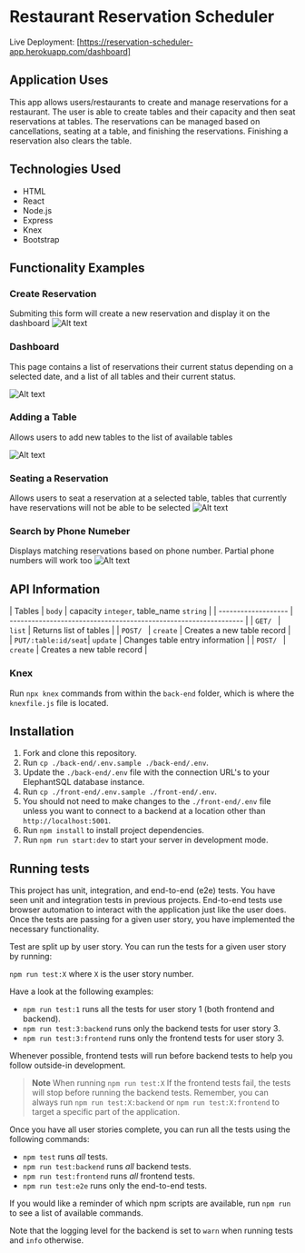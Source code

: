 # Restaurant Reservation Scheduler

Live Deployment: [https://reservation-scheduler-app.herokuapp.com/dashboard]

## Application Uses

This app allows users/restaurants to create and manage reservations for a restaurant. The user is able to create tables and their capacity and then seat reservations at tables.  The reservations can be managed based on cancellations, seating at a table, and finishing the reservations.  Finishing a reservation also clears the table.  

## Technologies Used

* HTML
* React
* Node.js
* Express
* Knex
* Bootstrap


## Functionality Examples 

### Create Reservation
Submiting this form will create a new reservation and display it on the dashboard
![Alt text](https://lh3.googleusercontent.com/Ys4uwwl6Gp_smVaYebYEs8hoY2MAskUvYToufT_ueFtLB32DMmEMSET9xF6z5R4Y9LL-ZRWHZsmkZRIUQl7fIirfxwhuUZJDm5X9nAf87bAgyMfUwY-p3BR-iDPAQFDGkfsHqsYILXyI0URAVVh_a_EWzx2x6ATs6uSaQe5j_H4qn8CZQWl5DRUV6GBUFNi39Z4WjQarP95b-kKRmrLvQ5EN0-eOu6OHN9_TmNQO9rxsqN7OVVkeZrZbPOH7iGjRH4qBq_MvujXXAk3GyUCwyAADMMNstcjNOTFSN_hlbHgfmb5myXubxwipfOVyS7qS3XK4IixQQUEec6acyy3JR4N1su8ZqkqA5oNV7VQTUf8z0tiTE8lYQAq-0oJ_gnuAxfh93i3cdsnYqYnqLQPMj5moHaCvTp8Evq-k6yuwRVK2cQV2rmAWRfLnyyZvp6pl-vZ1yJpyNLm56sJ4PN6IojkiiQ7RAY4TIVd6KXQT1KLZTmcgbbwCz4NSMhvu6lvgNcjyQenZWHcDbP1H4SGWmGYcrjCHIprauB5JUIq5pwzVS7gHbGMnXM8f6P9ylexYg0zgcwNTfjA7tG7ybPaQVHHVkTYbFLeAX2uPQLuf2jNEfZkM51OW5CUAb-yvBO7x5olPf6co5_jhiheho-ApB7UBIcpZwGHGWsfKsjnzqhF6yU3rG3KwaCoZTZV2DmFbR5WEQDb16sMTVQ9T6GMceoZBmh50ZwBDCwlAtjwM1mw5HKtikPIMFMR64EU=w1920-h1080-no?authuser=0 "Create Reservation")

### Dashboard
This page contains a list of reservations their current status depending on a selected date, and a list of all tables and their current status.

![Alt text](https://lh3.googleusercontent.com/pcHXS4Ke8mWuCwwYvUbqRBmpvRhmvAeIeGa2iqdGuQjSWQKyjXYZCgPDjAirPCQCMONbO-UbrkXMqte3iict2l8hoK883GPf9fx2uEAqePUcKKyPOPklaeh4SGIa-rYEAZw6pksnZfujqbE2MbAseQj5Fv6g4lC9bFUPuUHydtVdqregXJydrccB-eyleoiEKQS_uzNOLe68zNk4NrQUCg4oBPVZdN5TuRgJyF5q0s0LYXkNYA7Zlzu1HrSKmf4iRIZNTbMMWlY7l9GBgaC0CYDjFWqAcq3Ax_CVUwSnaz-LB2tmm5_U9ehqChhcV2gwUVi8iXAVr_QRR9qoIorJJby3N8fic915FdcUlSlrtTAfNkKtF4Gqi3S7yA9MetLYp1iXZ4P1YcrDE-c0H2kz5_5wmkt9kCfxRKnaZTY_vait_WJpCK5ycNc9nQAsNMOapY8mlEmAV02djqrfI0mvFcIe7F5h6Ep6wK7HeOrZtArBTjEpwAlrLjuNN_r1SbYAP4eqKrfG9m9fuz3IU6ZQEKztjuLVBAAnwOYsDSP992k_W0CtNDVEaBDuTtIDPzokVKaZElbbdkVrkYN-w4p7BYlr5iK-eLlvDpEKl_-OZz-KBH3ji0C0eQUrA1EaQMzxQx-W2A0unM-5eTgWOMEGpZi7EebQCx9ZrfhyQBlwVWbv_QZXlyiZKYIjFpBFTmyOPCn5WoLq-i0W9CO4lOqm3sxYeXdiKixNECpO3UivbC1tSEtriXvDkBXlwn4=w1506-h954-no?authuser=0 "Dashboard")

### Adding a Table
Allows users to add new tables to the list of available tables

![Alt text](https://lh3.googleusercontent.com/hPjXbhsDUr9WThp4WPSlr1KV5janlvFkLnr3qQcnd2OllGeqVQZWUgAmnesNR94gz0D3qig5XwhlB7kyMljj8Vo7YLFUSS6tml2-LthKSM8R_KkOSjpBKWLdW6HyuPdx5SvpzNkPuxWZfl_fanmmTCIqLDsqLO45yJZLBMvU9m-sIFvDx1oxHZ9-pqybYEnn6qSKUvzugItmi39ondHW6iyJg2cn-tcObmYVLzIzERfP_n6YWA5SwUBjwTn-bDlqmShiFRU_jbXw7wAQX5yutTD6uerkAZ2fIaE3NFzeevqMNsAUPRYkCsx0B2GtFJz58-_e_pG-msr8UuwrEgDGfo2vwfnsXjpIGOtk3YEn2uCn0uQbfHd388APiwLRfUkkPdEwFiGupmhTtpyc2vzBcTLa6VfONAeNcZy3C7ThvZjqvmDXAbVkewIkKEFia7ce6YEFTCSYTXf2woomWfIYGS14spBG2JxIQ2xz5ePKicZu-4oYvQCXWQJwZkKJRrc7JHvWBnJ_8F8XkRL9F-B0p6WP1b8sGU6Fkk64l1_XXHS_CGC-2cpLc_Q2R9zB3NiNOfb5BrMgfIlS6OR5wTS3PC9JhzDoS1Gsi1mLIh-ledqsxsleNzYHWIg5X21Yo65i8imlfVivkcYBdxc3qKNTtIzAp4ILC6iFtB5Bt4AyyQqexOp_nxc3uGGk78iPkUy7USfBPn_YhveMuAqn3obs_lc0khAkdiQWIIwA3L4bqT2xVgDds5J0xbNs3_U=w1696-h954-no?authuser=0 "Create Table")

### Seating a Reservation 
Allows users to seat a reservation at a selected table, tables that currently have reservations will not be able to be selected
![Alt text](https://lh3.googleusercontent.com/-zrmqfDdOfNRVakbs4QgBH3upgL-Iqiu7at4pZ80SrDm-tTuIbD2wKsCjLInyL7HgyCDrKXqn-iPfBMu2-Sb1Oa84PvmFJy60ll7fFU_akGuTW-qefArRCEeE5N6-C1CHrx5RJrIKwKJJiIA87T1OEPteTJDs4uEFH9RZTtuYBTXptWuNGQRKGgH_fnfuZuViqzMwKnwDhUjmbWkMy5oDbiHUkjoz3dc0xe0X_-5YDlNHbtDBiGkeyuEy6-gZUx1frRuA1V3Ef1mpzQeND7KDry9vCM1kDY16t5sW2okrkUjQDrqs2usVBIfBGCFL21NiV1hdWrslmc8KtTcUqOxzm5JzKk2CRJqtlCHC0ezgFUQvi5UAaQtiVXcf9kKkSdRFS1BqXXebzZMRF0R78A-HuBhK4Kxb2YNlSz249Q8m_HSTAtqbegHls_e5LnfJyjdCh_k_QlrFSI3hYlWPCssn0uKKLScbKaa4n8h7nWzzFzlOkCKla0wg1w0PMaU6rmoideyYNpU774cRJ0AFim0SwLSn_VfLCO65VcJHGwepa9IQVKrfJaWbUQYZoeaLmf4hsNgV11IVsw3UdtpyrXa4y4d33fY9ZrcgSZ7vC68lPYUa3jXeO2323cnE5I9sYIPPTirFl5Uw9l8369vlZ5V_z0lXvrC_bUyzh_YCi_e9UW7wwQI9MvIhHsNrQ-iPTDirPwCJxqDnUGD0vqsjYyZgXq2m-9LzNKxKueqOpKQ0BQainwQI-lQ_56X96k=w1696-h954-no?authuser=0 "Seat Reservation")

### Search by Phone Numeber
Displays matching reservations based on phone number.  Partial phone numbers will work too
![Alt text](https://lh3.googleusercontent.com/reejrfSRWgZyxUIirHZAIR-C2SeWsVmLAc4pBb-TOf6peCLNWDAoBx9HtwJnqqeEsn1XqwNgck21scS2ovcLwbqys17w8gh1ImTP1BDH5KGVJGGo4KYaeRr7xO74rgqBo4e5RP_Mb6oP76G-gqnt1TiJmyVfnpOVrIPuhAjQiZEttfo4Reh_yAm3r534j5wbH-sNmYlZxwHrMplYyPRQa9KqKF71x_10O6ySC5FXstjWDYNDMYKI08CAbXvbIky1mEIgB_eT8D6heLHemecHzg-GYUVzanzLBGe9RX6iZBykd3iOXGWqE3tNf9DS1SFW2DUFo31tc5sTIygMOoA9IOLcBPcy7S69lEnEQSGqOoyMeEc_w-FkCU-0_Eqc8vTXA1j7njJsXdpD5GbBzeiazYGt3_3Pd2SCt04hlN1eLDNoEnAi2aqjxPHDHSXE9rNTKgDI6Jw5EZOoQ308TmrUKU6hQZJ4aFU15BAHuMnvR80ZtlqdmjWdZT4iBjJ8zaJ6K2OFXBuA664lKUB9n-Ru-cHHC7fpSok-EtY43ZnOj-ZilO-brtlKQR3GBtfhHJzS1fCEE7WdyHa9Gk3JS2K9YqLxqbA2jrkBUKz1HVKTRtcj3TNgrq1cmDQRMqjfLyTeQzQsU-bYyXWdZerSz2dDcXzT2fHClNeq5iavhy84NTEb8FqNLtIoX7Eetjp-o6L8dTbObxR6zdFuwSYh7q0Qc_KRYyaMMZc8Xx8xLHVdJGsz4eb97e_XJD0YPyE=w1917-h867-no?authuser=0 "Search Phone Number")

## API Information

| Tables              |      `body`           | capacity `integer`, table_name `string`  | 
| ------------------- | ---------------------------------------------------------------- |
| `GET/ `             |     `list`            | Returns list of tables                   |
| `POST/ `            |        `create`       | Creates a new table record               |
| `PUT/:table:id/seat`|        `update`       | Changes table entry information          | | `POST/ `            |        `create`       | Creates a new table record               |




### Knex

Run `npx knex` commands from within the `back-end` folder, which is where the `knexfile.js` file is located.

## Installation

1. Fork and clone this repository.
1. Run `cp ./back-end/.env.sample ./back-end/.env`.
1. Update the `./back-end/.env` file with the connection URL's to your ElephantSQL database instance.
1. Run `cp ./front-end/.env.sample ./front-end/.env`.
1. You should not need to make changes to the `./front-end/.env` file unless you want to connect to a backend at a location other than `http://localhost:5001`.
1. Run `npm install` to install project dependencies.
1. Run `npm run start:dev` to start your server in development mode.


## Running tests

This project has unit, integration, and end-to-end (e2e) tests. You have seen unit and integration tests in previous projects.
End-to-end tests use browser automation to interact with the application just like the user does.
Once the tests are passing for a given user story, you have implemented the necessary functionality.

Test are split up by user story. You can run the tests for a given user story by running:

`npm run test:X` where `X` is the user story number.

Have a look at the following examples:

- `npm run test:1` runs all the tests for user story 1 (both frontend and backend).
- `npm run test:3:backend` runs only the backend tests for user story 3.
- `npm run test:3:frontend` runs only the frontend tests for user story 3.

Whenever possible, frontend tests will run before backend tests to help you follow outside-in development.

> **Note** When running `npm run test:X` If the frontend tests fail, the tests will stop before running the backend tests. Remember, you can always run `npm run test:X:backend` or `npm run test:X:frontend` to target a specific part of the application.

Once you have all user stories complete, you can run all the tests using the following commands:

- `npm test` runs _all_ tests.
- `npm run test:backend` runs _all_ backend tests.
- `npm run test:frontend` runs _all_ frontend tests.
- `npm run test:e2e` runs only the end-to-end tests.

If you would like a reminder of which npm scripts are available, run `npm run` to see a list of available commands.

Note that the logging level for the backend is set to `warn` when running tests and `info` otherwise.